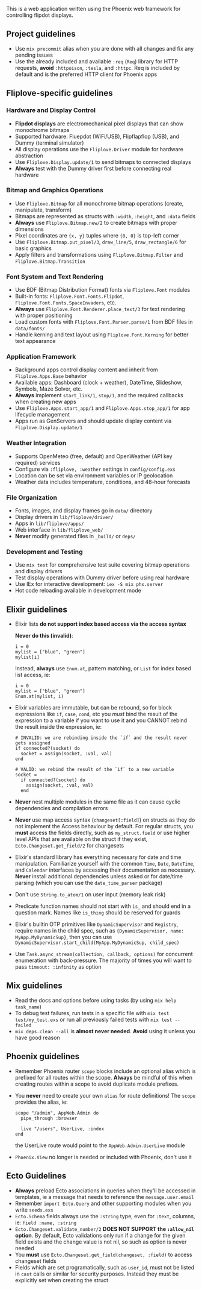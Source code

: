 This is a web application written using the Phoenix web framework for controlling flipdot displays.

## Project guidelines

- Use `mix precommit` alias when you are done with all changes and fix any pending issues
- Use the already included and available `:req` (`Req`) library for HTTP requests, **avoid** `:httpoison`, `:tesla`, and `:httpc`. Req is included by default and is the preferred HTTP client for Phoenix apps

## Fliplove-specific guidelines

### Hardware and Display Control
- **Flipdot displays** are electromechanical pixel displays that can show monochrome bitmaps
- Supported hardware: Fluepdot (WiFi/USB), Flipflapflop (USB), and Dummy (terminal simulator)
- All display operations use the `Fliplove.Driver` module for hardware abstraction
- Use `Fliplove.Display.update/1` to send bitmaps to connected displays
- **Always** test with the Dummy driver first before connecting real hardware

### Bitmap and Graphics Operations
- Use `Fliplove.Bitmap` for all monochrome bitmap operations (create, manipulate, transform)
- Bitmaps are represented as structs with `:width`, `:height`, and `:data` fields
- **Always** use `Fliplove.Bitmap.new/2` to create bitmaps with proper dimensions
- Pixel coordinates are `{x, y}` tuples where `{0, 0}` is top-left corner
- Use `Fliplove.Bitmap.put_pixel/3`, `draw_line/5`, `draw_rectangle/6` for basic graphics
- Apply filters and transformations using `Fliplove.Bitmap.Filter` and `Fliplove.Bitmap.Transition`

### Font System and Text Rendering
- Use BDF (Bitmap Distribution Format) fonts via `Fliplove.Font` modules
- Built-in fonts: `Fliplove.Font.Fonts.Flipdot`, `Fliplove.Font.Fonts.SpaceInvaders`, etc.
- **Always** use `Fliplove.Font.Renderer.place_text/3` for text rendering with proper positioning
- Load custom fonts with `Fliplove.Font.Parser.parse/1` from BDF files in `data/fonts/`
- Handle kerning and text layout using `Fliplove.Font.Kerning` for better text appearance

### Application Framework
- Background apps control display content and inherit from `Fliplove.Apps.Base` behavior
- Available apps: Dashboard (clock + weather), DateTime, Slideshow, Symbols, Maze Solver, etc.
- **Always** implement `start_link/1`, `stop/1`, and the required callbacks when creating new apps
- Use `Fliplove.Apps.start_app/1` and `Fliplove.Apps.stop_app/1` for app lifecycle management
- Apps run as GenServers and should update display content via `Fliplove.Display.update/1`

### Weather Integration
- Supports OpenMeteo (free, default) and OpenWeather (API key required) services
- Configure via `:fliplove, :weather` settings in `config/config.exs`
- Location can be set via environment variables or IP geolocation
- Weather data includes temperature, conditions, and 48-hour forecasts

### File Organization
- Fonts, images, and display frames go in `data/` directory
- Display drivers in `lib/fliplove/driver/`
- Apps in `lib/fliplove/apps/`
- Web interface in `lib/fliplove_web/`
- **Never** modify generated files in `_build/` or `deps/`

### Development and Testing
- Use `mix test` for comprehensive test suite covering bitmap operations and display drivers
- Test display operations with Dummy driver before using real hardware
- Use IEx for interactive development: `iex -S mix phx.server`
- Hot code reloading available in development mode

<!-- usage-rules-start -->
<!-- phoenix:elixir-start -->
## Elixir guidelines

- Elixir lists **do not support index based access via the access syntax**

  **Never do this (invalid)**:

      i = 0
      mylist = ["blue", "green"]
      mylist[i]

  Instead, **always** use `Enum.at`, pattern matching, or `List` for index based list access, ie:

      i = 0
      mylist = ["blue", "green"]
      Enum.at(mylist, i)

- Elixir variables are immutable, but can be rebound, so for block expressions like `if`, `case`, `cond`, etc
  you *must* bind the result of the expression to a variable if you want to use it and you CANNOT rebind the result inside the expression, ie:

      # INVALID: we are rebinding inside the `if` and the result never gets assigned
      if connected?(socket) do
        socket = assign(socket, :val, val)
      end

      # VALID: we rebind the result of the `if` to a new variable
      socket =
        if connected?(socket) do
          assign(socket, :val, val)
        end

- **Never** nest multiple modules in the same file as it can cause cyclic dependencies and compilation errors
- **Never** use map access syntax (`changeset[:field]`) on structs as they do not implement the Access behaviour by default. For regular structs, you **must** access the fields directly, such as `my_struct.field` or use higher level APIs that are available on the struct if they exist, `Ecto.Changeset.get_field/2` for changesets
- Elixir's standard library has everything necessary for date and time manipulation. Familiarize yourself with the common `Time`, `Date`, `DateTime`, and `Calendar` interfaces by accessing their documentation as necessary. **Never** install additional dependencies unless asked or for date/time parsing (which you can use the `date_time_parser` package)
- Don't use `String.to_atom/1` on user input (memory leak risk)
- Predicate function names should not start with `is_` and should end in a question mark. Names like `is_thing` should be reserved for guards
- Elixir's builtin OTP primitives like `DynamicSupervisor` and `Registry`, require names in the child spec, such as `{DynamicSupervisor, name: MyApp.MyDynamicSup}`, then you can use `DynamicSupervisor.start_child(MyApp.MyDynamicSup, child_spec)`
- Use `Task.async_stream(collection, callback, options)` for concurrent enumeration with back-pressure. The majority of times you will want to pass `timeout: :infinity` as option

## Mix guidelines

- Read the docs and options before using tasks (by using `mix help task_name`)
- To debug test failures, run tests in a specific file with `mix test test/my_test.exs` or run all previously failed tests with `mix test --failed`
- `mix deps.clean --all` is **almost never needed**. **Avoid** using it unless you have good reason
<!-- phoenix:elixir-end -->
<!-- phoenix:phoenix-start -->
## Phoenix guidelines

- Remember Phoenix router `scope` blocks include an optional alias which is prefixed for all routes within the scope. **Always** be mindful of this when creating routes within a scope to avoid duplicate module prefixes.

- You **never** need to create your own `alias` for route definitions! The `scope` provides the alias, ie:

      scope "/admin", AppWeb.Admin do
        pipe_through :browser

        live "/users", UserLive, :index
      end

  the UserLive route would point to the `AppWeb.Admin.UserLive` module

- `Phoenix.View` no longer is needed or included with Phoenix, don't use it
<!-- phoenix:phoenix-end -->
<!-- phoenix:ecto-start -->
## Ecto Guidelines

- **Always** preload Ecto associations in queries when they'll be accessed in templates, ie a message that needs to reference the `message.user.email`
- Remember `import Ecto.Query` and other supporting modules when you write `seeds.exs`
- `Ecto.Schema` fields always use the `:string` type, even for `:text`, columns, ie: `field :name, :string`
- `Ecto.Changeset.validate_number/2` **DOES NOT SUPPORT the `:allow_nil` option**. By default, Ecto validations only run if a change for the given field exists and the change value is not nil, so such as option is never needed
- You **must** use `Ecto.Changeset.get_field(changeset, :field)` to access changeset fields
- Fields which are set programatically, such as `user_id`, must not be listed in `cast` calls or similar for security purposes. Instead they must be explicitly set when creating the struct
<!-- phoenix:ecto-end -->
<!-- usage-rules-end -->
